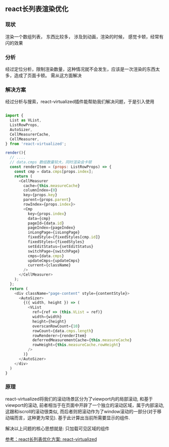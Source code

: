 ## react长列表渲染优化


### 现状
渲染一个数组列表， 东西比较多， 涉及到动画，渲染的时候， 感觉卡顿，经常有闪的效果

### 分析

经过定位分析，限制渲染数量，这种情况就不会发生，应该是一次渲染的东西太多，造成了页面卡顿。
需从这方面解决

### 解决方案

经过分析与搜索，react-virtualized插件能帮助我们解决问题，于是引入使用
```js

import {
  List as VList,
  ListRowProps,
  AutoSizer,
  CellMeasurerCache,
  CellMeasurer,
} from 'react-virtualized';

render(){
  // ....
  // data.cmps 数组数量较大，同时渲染会卡顿
  const renderItem = (props: ListRowProps) => {
    const cmp = data.cmps[props.index];
    return (
      <CellMeasurer
        cache={this.measureCache}
        columnIndex={0}
        key={props.key}
        parent={props.parent}
        rowIndex={props.index}>
        <Cmp
          key={props.index}
          data={cmp}
          pageId={data.id}
          pageIndex={pageIndex}
          inLongPage={isLongPage}
          fixedStyle={fixedStyles[cmp.id]}
          fixedStyles={fixedStyles}
          setEditStatus={setEditStatus}
          switchPage={switchPage}
          cmps={data.cmps}
          updateCmps={updateCmps}
          current={className}
        />
      </CellMeasurer>
    );
  };
  return (
    <div className="page-content" style={contentStyle}>
      <AutoSizer>
        {({ width, height }) => (
          <VList
            ref={ref => (this.VList = ref)}
            width={width}
            height={height}
            overscanRowCount={10}
            rowCount={data.cmps.length}
            rowRenderer={renderItem}
            deferredMeasurementCache={this.measureCache}
            rowHeight={this.measureCache.rowHeight}
          />
        )}
      </AutoSizer>
    </div>
  )
}
```

### 原理
react-virtualized将我们的滚动场景区分为了viewport内的局部滚动, 和基于viewport的滚动, 前者相当于在页面中开辟了一个独立的滚动区域，属于内部滚动, 这跟和iscroll的滚动很类似, 而后者则把滚动作为了window滚动的一部分(对于移动端而言，这种更为常见). 基于此计算出当前所需要显示的组件.

解决以上问题的核心思想就是: 只加载可见区域的组件


[参考：react长列表优化方案: react-virtualized](https://juejin.im/post/5af03345f265da0b7964cf50)